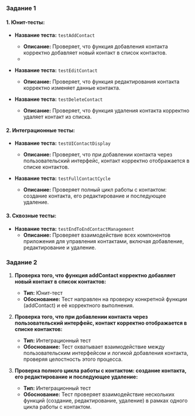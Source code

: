 ### Задание 1

#### 1. Юнит-тесты:

- **Название теста:** `testAddContact`
  - **Описание:** Проверяет, что функция добавления контакта корректно добавляет новый контакт в список контактов.
  - 
- **Название теста:** `testEditContact`
  - **Описание:** Проверяет, что функция редактирования контакта корректно изменяет данные контакта.

- **Название теста:** `testDeleteContact`
  - **Описание:** Проверяет, что функция удаления контакта корректно удаляет контакт из списка.

#### 2. Интеграционные тесты:

- **Название теста:** `testUIContactDisplay`
  - **Описание:** Проверяет, что при добавлении контакта через пользовательский интерфейс, контакт корректно отображается в списке контактов.

- **Название теста:** `testFullContactCycle`
  - **Описание:** Проверяет полный цикл работы с контактом: создание контакта, его редактирование и последующее удаление.

#### 3. Сквозные тесты:

- **Название теста:** `testEndToEndContactManagement`
  - **Описание:** Проверяет взаимодействие всех компонентов приложения для управления контактами, включая добавление, редактирование и удаление.

### Задание 2

1. **Проверка того, что функция addContact корректно добавляет новый контакт в список контактов:**
   - **Тип:** Юнит-тест
   - **Обоснование:** Тест направлен на проверку конкретной функции (addContact) и её корректного выполнения.

2. **Проверка того, что при добавлении контакта через пользовательский интерфейс, контакт корректно отображается в списке контактов:**
   - **Тип:** Интеграционный тест
   - **Обоснование:** Тест охватывает взаимодействие между пользовательским интерфейсом и логикой добавления контакта, проверяя целостность этого процесса.

3. **Проверка полного цикла работы с контактом: создание контакта, его редактирование и последующее удаление:**
   - **Тип:** Интеграционный тест
   - **Обоснование:** Тест проверяет взаимодействие нескольких функций (создание, редактирование, удаление) в рамках одного цикла работы с контактом.
